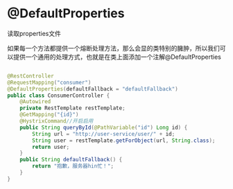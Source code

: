 


# @DefaultProperties
读取properties文件

如果每一个方法都提供一个熔断处理方法，那么会显的类特别的臃肿，所以我们可以提供一个通用的处理方式，也就是在类上面添加一个注解@DefaultProperties

```java

@RestController
@RequestMapping("consumer")
@DefaultProperties(defaultFallback = "defaultFallback")
public class ConsumerController {
    @Autowired
    private RestTemplate restTemplate;
    @GetMapping("{id}")
    @HystrixCommand//开启启用
    public String queryById(@PathVariable("id") Long id) {
        String url = "http://user-service/user/" + id;
        String user = restTemplate.getForObject(url, String.class);
        return user;
    }
    public String defaultFallback() {
        return "抱歉，服务器hin忙！";
    }
}

```
